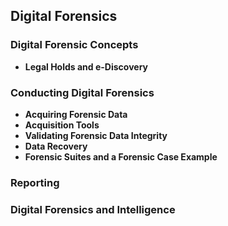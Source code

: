 


## Digital Forensics
### Digital Forensic Concepts
* **Legal Holds and e-Discovery**
### Conducting Digital Forensics
* **Acquiring Forensic Data**
* **Acquisition Tools**
* **Validating Forensic Data Integrity**
* **Data Recovery**
* **Forensic Suites and a Forensic Case Example**
### Reporting
### Digital Forensics and Intelligence
